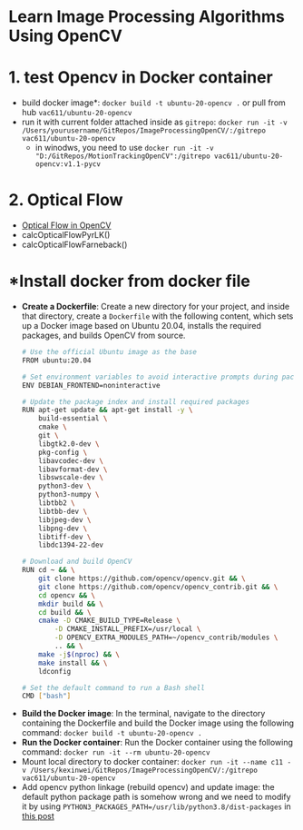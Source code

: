 <!--
SPDX-FileCopyrightText: 2022 Kristin Kexin Wei <wkx611@outlook.com>

SPDX-License-Identifier: MIT
-->

Learn Image Processing Algorithms Using OpenCV
===
# 1. test Opencv in Docker container
- build docker image*: `docker build -t ubuntu-20-opencv .` or pull from hub `vac611/ubuntu-20-opencv`
- run it with current folder attached inside as `gitrepo`: `docker run -it -v /Users/yourusername/GitRepos/ImageProcessingOpenCV/:/gitrepo vac611/ubuntu-20-opencv`
    - in winodws, you need to use `docker run -it -v "D:/GitRepos/MotionTrackingOpenCV":/gitrepo vac611/ubuntu-20-opencv:v1.1-pycv`
# 2. Optical Flow
- [Optical Flow in OpenCV](https://docs.opencv.org/3.4/d4/dee/tutorial_optical_flow.html)
- calcOpticalFlowPyrLK()
- calcOpticalFlowFarneback()

# *Install docker from docker file

- **Create a Dockerfile**: Create a new directory for your project, and inside that directory, create a `Dockerfile` with the following content, which sets up a Docker image based on Ubuntu 20.04, installs the required packages, and builds OpenCV from source.
    ``` bash
    # Use the official Ubuntu image as the base
    FROM ubuntu:20.04
    
    # Set environment variables to avoid interactive prompts during package installation
    ENV DEBIAN_FRONTEND=noninteractive
    
    # Update the package index and install required packages
    RUN apt-get update && apt-get install -y \
        build-essential \
        cmake \
        git \
        libgtk2.0-dev \
        pkg-config \
        libavcodec-dev \
        libavformat-dev \
        libswscale-dev \
        python3-dev \
        python3-numpy \
        libtbb2 \
        libtbb-dev \
        libjpeg-dev \
        libpng-dev \
        libtiff-dev \
        libdc1394-22-dev
    
    # Download and build OpenCV
    RUN cd ~ && \
        git clone https://github.com/opencv/opencv.git && \
        git clone https://github.com/opencv/opencv_contrib.git && \
        cd opencv && \
        mkdir build && \
        cd build && \
        cmake -D CMAKE_BUILD_TYPE=Release \
            -D CMAKE_INSTALL_PREFIX=/usr/local \
            -D OPENCV_EXTRA_MODULES_PATH=~/opencv_contrib/modules \
            .. && \
        make -j$(nproc) && \
        make install && \
        ldconfig
    
    # Set the default command to run a Bash shell
    CMD ["bash"]
    ```
- **Build the Docker image**: In the terminal, navigate to the directory containing the Dockerfile and build the Docker image using the following command: `docker build -t ubuntu-20-opencv .`
- **Run the Docker container**: Run the Docker container using the following command: `docker run -it --rm ubuntu-20-opencv`
- Mount local directory to docker container: `docker run -it --name c11 -v /Users/kexinwei/GitRepos/ImageProcessingOpenCV/:/gitrepo vac611/ubuntu-20-opencv`
- Add opencv python linkage (rebuild opencv) and update image: the default python package path is somehow wrong and we need to modify it by using `PYTHON3_PACKAGES_PATH=/usr/lib/python3.8/dist-packages` in [this post](https://rodosingh.medium.com/using-cmake-to-build-and-install-opencv-for-python-and-c-in-ubuntu-20-04-6c5881eebd9a)